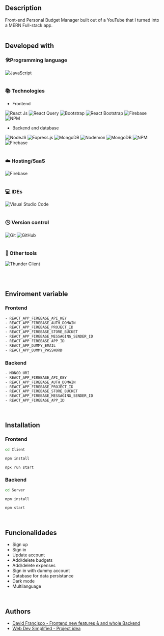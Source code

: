 

## Description

Front-end Personal Budget Manager built out of a YouTube that I turned into a MERN Full-stack app.
<br />
<br />

## Developed with

### 🛠️Programming language

![JavaScript](https://img.shields.io/badge/javascript-%23323330.svg?style=for-the-badge&logo=javascript&logoColor=%23F7DF1E)
<br />
<br />

### 📚 Technologies

- Frontend

 ![React Js](https://img.shields.io/badge/react-%2320232a.svg?style=for-the-badge&logo=react&logoColor=%2361DAFB) 
 ![React Query](https://img.shields.io/badge/-React%20Query-FF4154?style=for-the-badge&logo=react%20query&logoColor=white)
 ![Bootstrap](https://img.shields.io/badge/bootstrap-%23563D7C.svg?style=for-the-badge&logo=bootstrap&logoColor=white) 
 ![React Bootstrap](https://img.shields.io/badge/react_bootstrap-%23563D7C.svg?style=for-the-badge&logo=bootstrap&logoColor=white) 
![Firebase](https://img.shields.io/badge/firebase-%23039BE5.svg?style=for-the-badge&logo=firebase)
![NPM](https://img.shields.io/badge/NPM-%23CB3837.svg?style=for-the-badge&logo=npm&logoColor=white)

- Backend and database

![NodeJS](https://img.shields.io/badge/node.js-6DA55F?style=for-the-badge&logo=node.js&logoColor=white) 
![Express.js](https://img.shields.io/badge/express.js-%23404d59.svg?style=for-the-badge&logo=express&logoColor=%2361DAFB)
![MongoDB](https://img.shields.io/badge/MongoDB-%234ea94b.svg?style=for-the-badge&logo=mongodb&logoColor=white)
![Nodemon](https://img.shields.io/badge/NODEMON-%23323330.svg?style=for-the-badge&logo=nodemon&logoColor=%BBDEAD) 
![MongoDB](https://img.shields.io/badge/Mongoose-%234ea94b.svg?style=for-the-badge&logo=mongodb&logoColor=white)
![NPM](https://img.shields.io/badge/NPM-%23CB3837.svg?style=for-the-badge&logo=npm&logoColor=white)
![Firebase](https://img.shields.io/badge/firebase_admin-%23039BE5.svg?style=for-the-badge&logo=firebase)
<br />
<br />

### ☁️ Hosting/SaaS

![Firebase](https://img.shields.io/badge/firebase-%23039BE5.svg?style=for-the-badge&logo=firebase)
<br />
<br />

### 💻 IDEs

![Visual Studio Code](https://img.shields.io/badge/Visual%20Studio%20Code-0078d7.svg?style=for-the-badge&logo=visual-studio-code&logoColor=white) 
<br />
<br />

### 🕓 Version control

![Git](https://img.shields.io/badge/git-%23F05033.svg?style=for-the-badge&logo=git&logoColor=white) ![GitHub](https://img.shields.io/badge/github-%23121011.svg?style=for-the-badge&logo=github&logoColor=white)
<br />
<br />

### 📌 Other tools

![Thunder Client](https://img.shields.io/badge/Thunder_Client-7D4698?style=for-the-badge&logo=Thunder_Client-Browser&logoColor=white)

<br />
<br />

## Enviroment variable

### Frontend

```sh
- REACT_APP_FIREBASE_API_KEY
- REACT_APP_FIREBASE_AUTH_DOMAIN
- REACT_APP_FIREBASE_PROJECT_ID
- REACT_APP_FIREBASE_STORE_BUCKET
- REACT_APP_FIREBASE_MESSAGING_SENDER_ID
- REACT_APP_FIREBASE_APP_ID
- REACT_APP_DUMMY_EMAIL
- REACT_APP_DUMMY_PASSWORD

```

### Backend

```sh
- MONGO_URI
- REACT_APP_FIREBASE_API_KEY
- REACT_APP_FIREBASE_AUTH_DOMAIN
- REACT_APP_FIREBASE_PROJECT_ID
- REACT_APP_FIREBASE_STORE_BUCKET
- REACT_APP_FIREBASE_MESSAGING_SENDER_ID
- REACT_APP_FIREBASE_APP_ID
```
<br />

## Installation

### Frontend

```sh
cd Client
```

```sh
npm install
```

```sh
npx run start
```

### Backend

```sh
cd Server
```

```sh
npm install
```

```sh
npm start
```
<br />

## Funcionalidades

- Sign up
- Sign in
- Update account
- Add/delete budgets
- Add/delete expenses
- Sign in with dummy account
- Database for data persistance
- Dark mode
- Multilanguage
<br />

## Authors

- [David Francisco - Frontend new features & and whole Backend](https://github.com/davidfcopozo)
- [Web Dev Simplified - Project idea](https://www.youtube.com/watch?v=yz8x71BiGXg&t=2692s)